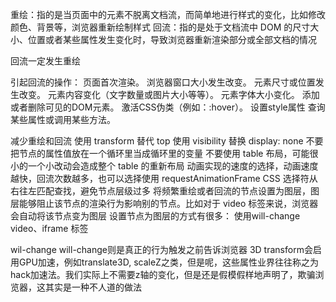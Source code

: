 重绘：指的是当页面中的元素不脱离文档流，而简单地进行样式的变化，比如修改颜色、背景等，浏览器重新绘制样式
回流：指的是处于文档流中 DOM 的尺寸大小、位置或者某些属性发生变化时，导致浏览器重新渲染部分或全部文档的情况

回流一定发生重绘

引起回流的操作：
页面首次渲染。
浏览器窗口大小发生改变。
元素尺寸或位置发生改变。
元素内容变化（文字数量或图片大小等等）。
元素字体大小变化。
添加或者删除可见的DOM元素。
激活CSS伪类（例如：:hover）。
设置style属性
查询某些属性或调用某些方法。


减少重绘和回流
使用 transform 替代 top
使用 visibility 替换 display: none
不要把节点的属性值放在一个循环里当成循环里的变量
不要使用 table 布局，可能很小的一个小改动会造成整个 table 的重新布局
动画实现的速度的选择，动画速度越快，回流次数越多，也可以选择使用 requestAnimationFrame
CSS 选择符从右往左匹配查找，避免节点层级过多
将频繁重绘或者回流的节点设置为图层，图层能够阻止该节点的渲染行为影响别的节点。比如对于 video 标签来说，浏览器会自动将该节点变为图层
设置节点为图层的方式有很多：
使用will-change
video、iframe 标签


wil-change
will-change则是真正的行为触发之前告诉浏览器
3D transform会启用GPU加速，例如translate3D, scaleZ之类，但是呢，这些属性业界往往称之为hack加速法。我们实际上不需要z轴的变化，但是还是假模假样地声明了，欺骗浏览器，这其实是一种不人道的做法